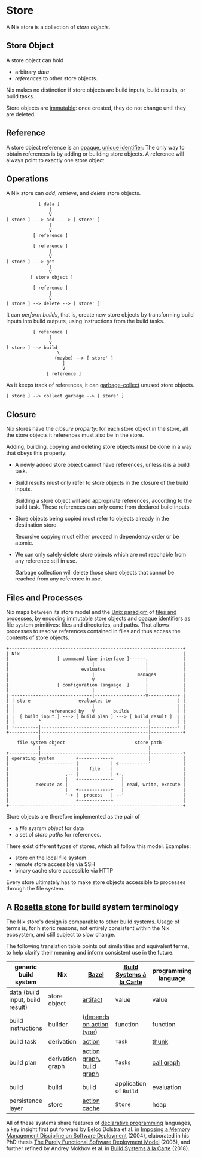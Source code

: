 # Store

A Nix store is a collection of *store objects*.

## Store Object

A store object can hold

- arbitrary *data*
- *references* to other store objects.

Nix makes no distinction if store objects are build inputs, build results, or build tasks.

Store objects are [immutable][immutable-object]: once created, they do not change until they are deleted.

## Reference

A store object reference is an [opaque][opaque-data-type], [unique identifier][unique-identifier]:
The only way to obtain references is by adding or building store objects.
A reference will always point to exactly one store object.

## Operations

A Nix store can *add*, *retrieve*, and *delete* store objects.

                [ data ]
                    |
                    V
    [ store ] ---> add ----> [ store' ]
                    |
                    V
              [ reference ]

<!-- -->

              [ reference ]
                    |
                    V
    [ store ] ---> get
                    |
                    V
             [ store object ]

<!-- -->

              [ reference ]
                    |
                    V
    [ store ] --> delete --> [ store' ]


It can *perform builds*, that is, create new store objects by transforming build inputs into build outputs, using instructions from the build tasks.


              [ reference ]
                    |
                    V
    [ store ] --> build
                       \
                      (maybe) --> [ store' ]
                         |
                         V
                   [ reference ]


As it keeps track of references, it can [garbage-collect][garbage-collection] unused store objects.


    [ store ] --> collect garbage --> [ store' ]


## Closure

Nix stores have the *closure property*: for each store object in the store, all the store objects it references must also be in the store.

Adding, building, copying and deleting store objects must be done in a way that obeys this property:

- A newly added store object cannot have references, unless it is a build task.

- Build results must only refer to store objects in the closure of the build inputs.

  Building a store object will add appropriate references, according to the build task.
  These references can only come from declared build inputs.

- Store objects being copied must refer to objects already in the destination store.

  Recursive copying must either proceed in dependency order or be atomic.

- We can only safely delete store objects which are not reachable from any reference still in use.

  Garbage collection will delete those store objects that cannot be reached from any reference in use.

  <!-- more details in section on garbage collection, link to it once it exists -->

[garbage-collection]: https://en.m.wikipedia.org/wiki/Garbage_collection_(computer_science)
[immutable-object]: https://en.m.wikipedia.org/wiki/Immutable_object
[opaque-data-type]: https://en.m.wikipedia.org/wiki/Opaque_data_type
[unique-identifier]: https://en.m.wikipedia.org/wiki/Unique_identifier

## Files and Processes

Nix maps between its store model and the [Unix paradigm][unix-paradigm] of [files and processes][file-descriptor], by encoding immutable store objects and opaque identifiers as file system primitives: files and directories, and paths.
That allows processes to resolve references contained in files and thus access the contents of store objects.

[unix-paradigm]: https://en.m.wikipedia.org/wiki/Everything_is_a_file
[file-descriptor]: https://en.m.wikipedia.org/wiki/File_descriptor

```
+-----------------------------------------------------------------+
| Nix                                                             |
|                  [ commmand line interface ]------,             |
|                               |                   |             |
|                           evaluates               |             |
|                               |                manages          |
|                               V                   |             |
|                  [ configuration language  ]      |             |
|                               |                   |             |
| +-----------------------------|-------------------V-----------+ |
| | store                  evaluates to                         | |
| |                             |                               | |
| |             referenced by   V       builds                  | |
| |  [ build input ] ---> [ build plan ] ---> [ build result ]  | |
| |         ^                                        |          | |
| +---------|----------------------------------------|----------+ |
+-----------|----------------------------------------|------------+
            |                                        |
    file system object                          store path
            |                                        |
+-----------|----------------------------------------|------------+
| operating system        +------------+             |            |
|           '------------ |            | <-----------'            |
|                         |    file    |                          |
|                     ,-- |            | <-,                      |
|                     |   +------------+   |                      |
|          execute as |                    | read, write, execute |
|                     |   +------------+   |                      |
|                     '-> |  process   | --'                      |
|                         +------------+                          |
+-----------------------------------------------------------------+
```

Store objects are therefore implemented as the pair of

  - a *file system object* for data
  - a set of *store paths* for references.

There exist different types of stores, which all follow this model.
Examples:
- store on the local file system
- remote store accessible via SSH
- binary cache store accessible via HTTP

Every store ultimately has to make store objects accessible to processes through the file system.

## A [Rosetta stone][rosetta-stone] for build system terminology

The Nix store's design is comparable to other build systems.
Usage of terms is, for historic reasons, not entirely consistent within the Nix ecosystem, and still subject to slow change.

The following translation table points out similarities and equivalent terms, to help clarify their meaning and inform consistent use in the future.

| generic build system             | Nix              | [Bazel][bazel]                                                       | [Build Systems à la Carte][bsalc] | programming language     |
| -------------------------------- | ---------------- | -------------------------------------------------------------------- | --------------------------------- | ------------------------ |
| data (build input, build result) | store object     | [artifact][bazel-artifact]                                           | value                             | value                    |
| build instructions               | builder          | ([depends on action type][bazel-actions])                            | function                          | function                 |
| build task                       | derivation       | [action][bazel-action]                                               | `Task`                            | [thunk][thunk]           |
| build plan                       | derivation graph | [action graph][bazel-action-graph], [build graph][bazel-build-graph] | `Tasks`                           | [call graph][call-graph] |
| build                            | build            | build                                                                | application of `Build`            | evaluation               |
| persistence layer                | store            | [action cache][bazel-action-cache]                                   | `Store`                           | heap                     |

All of these systems share features of [declarative programming][declarative-programming] languages, a key insight first put forward by Eelco Dolstra et al. in [Imposing a Memory Management Discipline on Software Deployment][immdsd] (2004), elaborated in his PhD thesis [The Purely Functional Software Deployment Model][phd-thesis] (2006), and further refined by Andrey Mokhov et al. in [Build Systems à la Carte][bsalc] (2018).

[rosetta-stone]: https://en.m.wikipedia.org/wiki/Rosetta_Stone
[bazel]: https://bazel.build/start/bazel-intro
[bazel-artifact]: https://bazel.build/reference/glossary#artifact
[bazel-actions]: https://docs.bazel.build/versions/main/skylark/lib/actions.html
[bazel-action]: https://bazel.build/reference/glossary#action
[bazel-action-graph]: https://bazel.build/reference/glossary#action-graph
[bazel-build-graph]: https://bazel.build/reference/glossary#build-graph
[bazel-action-cache]: https://bazel.build/reference/glossary#action-cache
[thunk]: https://en.m.wikipedia.org/wiki/Thunk
[call-graph]: https://en.m.wikipedia.org/wiki/Call_graph
[declarative-programming]: https://en.m.wikipedia.org/wiki/Declarative_programming
[immdsd]: https://edolstra.github.io/pubs/immdsd-icse2004-final.pdf
[phd-thesis]: https://edolstra.github.io/pubs/phd-thesis.pdf
[bsalc]: https://www.microsoft.com/en-us/research/uploads/prod/2018/03/build-systems.pdf
